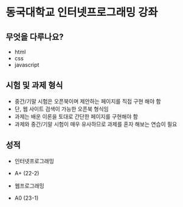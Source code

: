 # 동국대학교 인터넷프로그래밍 강좌

## 무엇을 다루나요?

- html
- css
- javascript

## 시험 및 과제 형식

- 중간/기말 시험은 오픈북이며 제안하는 페이지를 직접 구현 해야 함
- 단, 웹 사이트 검색이 가능한 오픈북 형식임
- 과제는 배운 이론을 토대로 간단한 페이지를 구현해야 함
- 과제와 중간/기말 시험이 매우 유사하므로 과제를 혼자 해보는 연습이 필요

## 성적

- 인터넷프로그래밍
- A+ (22-2)

- 웹프로그래밍
- A0 (23-1)
